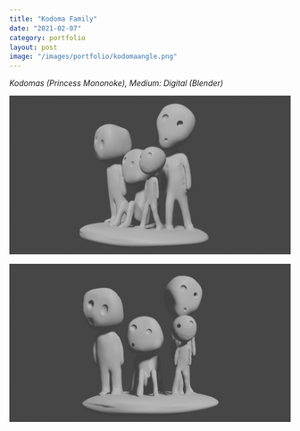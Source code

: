 ```yaml
---
title: "Kodoma Family"
date: "2021-02-07"
category: portfolio
layout: post
image: "/images/portfolio/kodomaangle.png"
---
```

*Kodomas (Princess Mononoke), Medium: Digital (Blender)*

<p align="center">
<span class="image fit"><img src='/images/portfolio/kodomaangle.png' alt="kodomas"></span>
</p>

<p align="center">
<span class="image fit"><img src='/images/portfolio/kodomafront.png' alt="kodomas"></span>
</p>

